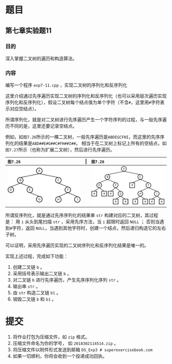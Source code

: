 # 题目

## 第七章实验题11
### 目的
深入掌握二叉树的遍历和构造算法。
### 内容
编写一个程序 ```exp7-11.cpp``` ，实现二叉树的序列化和反序列化

这里介绍通过先序遍历实现二叉树的序列化和反序列化（也可以采用层次遍历实现序列化和反序列化），假设二叉树每个结点值为单个字符（不含```#```，这里用```#```字符表示对应空结点）。

所谓序列化，就是对二叉树进行先序遍历产生一个字符序列的过程，与一般先序遍历不同的是，这里还要记录空结点。

例如，如```图7.26```所示的一棵二叉树，一般先序遍历是```ABDEGCFHI```，而这里的先序序列化的结果是```ABD##E#G##C#FH##I##```。
相当于在二叉树上标记上所有的空结点，如```图7.27```所示（也称为扩展二叉树），然后进行先序遍历。

|  ```图7.26```                         | \| |  ```图7.26```                         |
|:--------------------------------------|----|:--------------------------------------| 
|<img src="image/7.26.svg" width="320"/>|    |<img src="image/7.27.svg" width="320"/>|



所谓反序列化，就是通过先序序列化的结果串 ```str``` 构建对应的二叉树，其过程是：
用 ```i``` 从头到尾扫描 ```str``` ，采用先序方法，当 ```i``` 超限时返回 ```NULL``` ；
否则当遇到```#```字符，返回 ```NULL```，当遇到其他字符时，创建一个结点，然后递归构造它的左右子树。

可以证明，采用先序遍历实现的二叉树序列化和反序列化结果是唯一的。

实现上述过程，完成如下功能：
1. 创建二叉链 ```b``` 。
2. 采用括号表示输出二叉链 ```b``` 。
3. 对二叉链 ```b``` 进行先序遍历，产生先序序列化序列 ```str``` 。
4. 输出串 ```str``` 。
5. 由 ```str``` 构造二叉链 ```b1``` 。
6. 销毁二叉链 ```b``` 和 ```b1``` 。

# 提交
1. 将作业打包为压缩文件，如 ```zip``` 格式。
2. 压缩文件命名为你的学号， 如 ```2018302114514.zip``` 。
3. 将压缩文件以附件形式发送到邮箱 ```DS_Exp3 # superexercisebook.com```
4. 如果一切顺利，你将会收到一个投递成功回执。